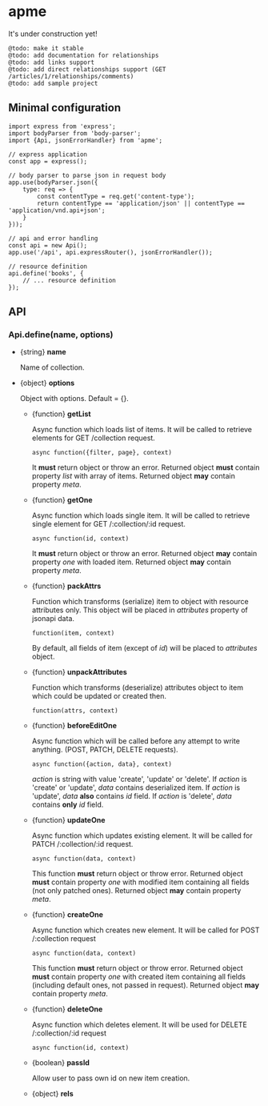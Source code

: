 apme
====

It's under construction yet!
```
@todo: make it stable
@todo: add documentation for relationships
@todo: add links support
@todo: add direct relationships support (GET /articles/1/relationships/comments)
@todo: add sample project
```

Minimal configuration
---------------------

```es6
import express from 'express';
import bodyParser from 'body-parser';
import {Api, jsonErrorHandler} from 'apme';

// express application
const app = express();

// body parser to parse json in request body
app.use(bodyParser.json({
    type: req => {
        const contentType = req.get('content-type');
        return contentType == 'application/json' || contentType == 'application/vnd.api+json';
    }
}));

// api and error handling
const api = new Api();
app.use('/api', api.expressRouter(), jsonErrorHandler());

// resource definition
api.define('books', {
    // ... resource definition
});
```

API
---

### Api.define(name, options)
* {string} __name__
    
    Name of collection.
    
* {object} __options__

    Object with options. Default = {}.

    * {function} __getList__
    
        Async function which loads list of items.
        It will be called to retrieve elements for GET /collection request.
        ```
        async function({filter, page}, context)
        ```
        It __must__ return object or throw an error.
        Returned object __must__ contain property _list_ with array of items.
        Returned object __may__ contain property _meta_.
         
    * {function} __getOne__
        
        Async function which loads single item.
        It will be called to retrieve single element for GET /:collection/:id request.
        ```
        async function(id, context)
        ```
        It __must__ return object or throw an error.
        Returned object __may__ contain property _one_ with loaded item.
        Returned object __may__ contain property _meta_.
         
    * {function} __packAttrs__
    
        Function which transforms (serialize) item to object with resource attributes only.
        This object will be placed in _attributes_ property of jsonapi data.
        ```
        function(item, context)
        ```
        By default, all fields of item (except of _id_) will be placed to _attributes_ object.
        
    * {function} __unpackAttributes__
    
        Function which transforms (deserialize) attributes object to item which could be updated or created then.
        ```
        function(attrs, context)
        ```
               
    * {function} __beforeEditOne__
    
        Async function which will be called before any attempt to write anything. (POST, PATCH, DELETE requests).
        ```
        async function({action, data}, context)
        ```
        _action_ is string with value 'create', 'update' or 'delete'.
        If _action_ is 'create' or 'update', _data_ contains deserialized item.
        If _action_ is 'update', _data_ __also__ contains _id_ field.
        If _action_ is 'delete', _data_ contains __only__ _id_ field.
        
    * {function} __updateOne__
   
        Async function which updates existing element.
        It will be called for PATCH /:collection/:id request.
        ```
        async function(data, context)
        ```
        This function __must__ return object or throw error.
        Returned object __must__ contain property _one_ with modified item containing all fields (not only patched ones).
        Returned object __may__ contain property _meta_.

    * {function} __createOne__
    
        Async function which creates new element.
        It will be called for POST /:collection request
        ```
        async function(data, context)
        ```
        This function __must__ return object or throw error.
        Returned object __must__ contain property _one_ with created item containing all fields (including default ones, not passed in request).
        Returned object __may__ contain property _meta_.
    
    * {function} __deleteOne__
    
        Async function which deletes element.
        It will be used for DELETE /:collection/:id request
        ```
        async function(id, context)
        ```
        
    * {boolean} __passId__
    
       Allow user to pass own id on new item creation.
        
    * {object} __rels__
